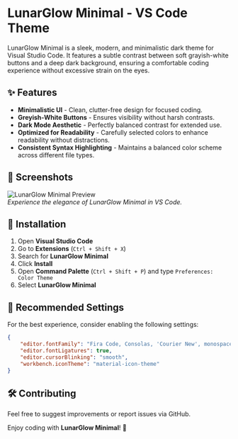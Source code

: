 # LunarGlow Minimal - VS Code Theme

LunarGlow Minimal is a sleek, modern, and minimalistic dark theme for Visual Studio Code. It features a subtle contrast between soft grayish-white buttons and a deep dark background, ensuring a comfortable coding experience without excessive strain on the eyes.

## ✨ Features
- **Minimalistic UI** - Clean, clutter-free design for focused coding.
- **Greyish-White Buttons** - Ensures visibility without harsh contrasts.
- **Dark Mode Aesthetic** - Perfectly balanced contrast for extended use.
- **Optimized for Readability** - Carefully selected colors to enhance readability without distractions.
- **Consistent Syntax Highlighting** - Maintains a balanced color scheme across different file types.

## 📸 Screenshots
![LunarGlow Minimal Preview](path/to/your/screenshot.png)  
*Experience the elegance of LunarGlow Minimal in VS Code.*

## 🔧 Installation
1. Open **Visual Studio Code**
2. Go to **Extensions** (`Ctrl + Shift + X`)
3. Search for **LunarGlow Minimal**
4. Click **Install**
5. Open **Command Palette** (`Ctrl + Shift + P`) and type `Preferences: Color Theme`
6. Select **LunarGlow Minimal**

## 🚀 Recommended Settings
For the best experience, consider enabling the following settings:
```json
{
    "editor.fontFamily": "Fira Code, Consolas, 'Courier New', monospace",
    "editor.fontLigatures": true,
    "editor.cursorBlinking": "smooth",
    "workbench.iconTheme": "material-icon-theme"
}
```

## 🛠 Contributing
Feel free to suggest improvements or report issues via GitHub.

<!-- ## 📜 License
This theme is released under the [MIT License](LICENSE). -->

Enjoy coding with **LunarGlow Minimal**! 🚀

